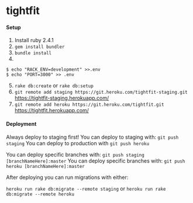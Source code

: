 # tightfit

#### Setup

1. Install ruby 2.4.1
2. `gem install bundler`
3. `bundle install`
4.
```
$ echo "RACK_ENV=development" >>.env
$ echo "PORT=3000" >> .env
```
5. `rake db:create` or `rake db:setup`
6. `git remote add staging https://git.heroku.com/tightfit-staging.git`
  https://tightfit-staging.herokuapp.com/
7. `git remote add heroku https://git.heroku.com/tightfit.git`
  https://tightfit.herokuapp.com/


#### Deployment
Always deploy to staging first!
You can deploy to staging with: `git push staging`
You can deploy to production with `git push heroku`

You can deploy specific branches with: `git push staging [branchNameHere]:master`
You can deploy specific branches with: `git push heroku [branchNameHere]:master`

After deploying you can run migrations with either:

`heroku run rake db:migrate --remote staging` or `heroku run rake db:migrate --remote heroku`
